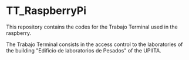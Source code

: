 # TT_RaspberryPi
This repository contains the codes for the Trabajo Terminal used in the raspberry.

The Trabajo Terminal consists in the access control to the laboratories of the building "Edificio de laboratorios de Pesados" of the UPIITA. 

